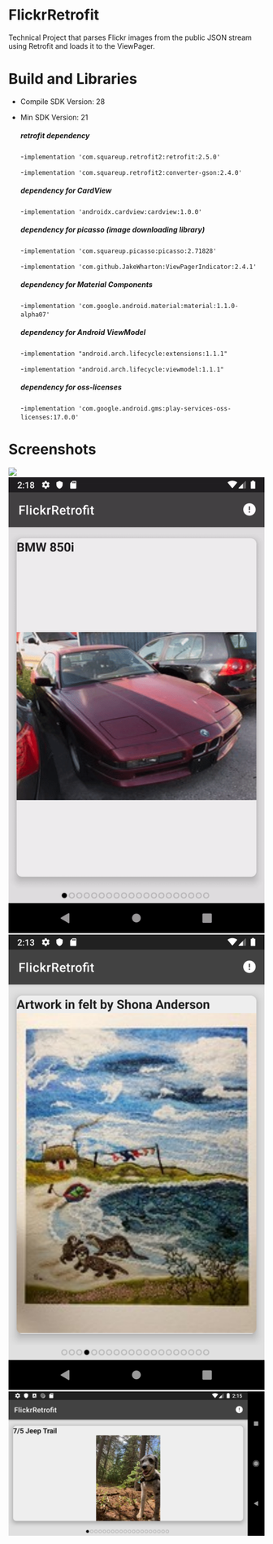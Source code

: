 # FlickrRetrofit


Technical Project that parses Flickr images from the public JSON stream using Retrofit and loads it to the ViewPager.



# Build and Libraries

  - Compile SDK Version: 28
  - Min SDK Version: 21

	##### retrofit dependency
  
	-`implementation 'com.squareup.retrofit2:retrofit:2.5.0'`

	-`implementation 'com.squareup.retrofit2:converter-gson:2.4.0'`

	##### dependency for CardView
  
	-`implementation 'androidx.cardview:cardview:1.0.0'`

	##### dependency for picasso (image downloading library)
  
	-`implementation 'com.squareup.picasso:picasso:2.71828'`

	-`implementation 'com.github.JakeWharton:ViewPagerIndicator:2.4.1'`

	##### dependency for Material Components
  
	-`implementation 'com.google.android.material:material:1.1.0-alpha07'`

	##### dependency for Android ViewModel
  
	-`implementation "android.arch.lifecycle:extensions:1.1.1"`
  
	-`implementation "android.arch.lifecycle:viewmodel:1.1.1"`

	##### dependency for oss-licenses
  
	-`implementation 'com.google.android.gms:play-services-oss-licenses:17.0.0'`
  
  
# Screenshots
![](scroll_gif1.gif)
![](info_gif.gif)
![](screenshot1.png)
![](screenshot2.png)
